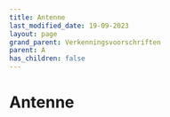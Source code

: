 ```yaml
---
title: Antenne
last_modified_date: 19-09-2023
layout: page
grand_parent: Verkenningsvoorschriften
parent: A
has_children: false
---
```


Antenne
=======

